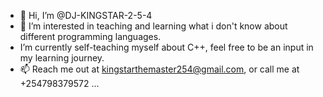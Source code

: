 - 👋 Hi, I’m @DJ-KINGSTAR-2-5-4
- 👀 I’m interested in teaching and learning what i don't know about different programming languages.  
- I’m currently self-teaching myself about C++, feel free to be an input in my learning journey.
- 📫 Reach me out at kingstarthemaster254@gmail.com, or call me at +254798379572 ...
<!---
DJ-KINGSTAR-2-5-4/DJ-KINGSTAR-2-5-4 is a ✨ special ✨ repository because its `README.md` (this file) appears on your GitHub profile.
You can click the Preview link to take a look at your changes.
--->
